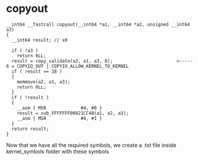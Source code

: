 # copyout

~~~
__int64 __fastcall copyout(__int64 *a1, __int64 *a2, unsigned __int64 a3)
{
  __int64 result; // x0

  if ( !a3 )
    return 0LL;
  result = copy_validate(a2, a1, a3, 6);                        <-----  6 = COPYIO_OUT | COPYIO_ALLOW_KERNEL_TO_KERNEL
  if ( result == 18 )
  {
    memmove(a2, a1, a3);
    return 0LL;
  }
  if ( !result )
  {
    __asm { MSR             #4, #0 }
    result = sub_FFFFFFF00821CC40(a1, a2, a3);
    __asm { MSR             #4, #1 }
  }
  return result;
}
~~~

Now that we have all the required symbols, we create a .txt file inside kernel_symbols folder with these symbols
